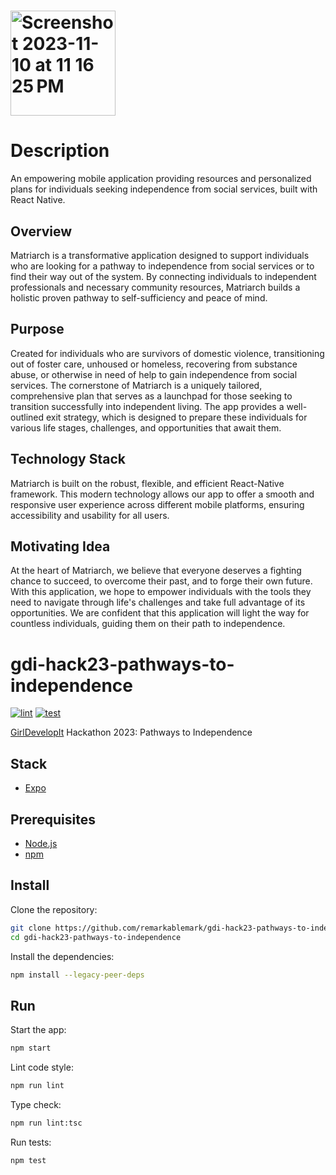# <img width="168" alt="Screenshot 2023-11-10 at 11 16 25 PM" src="https://github.com/remarkablemark/gdi-hack23-pathways-to-independence/assets/145883353/dfd468a5-9940-48fc-b5a9-8eac8465ff5b">

# Description

An empowering mobile application providing resources and personalized plans for individuals seeking independence from social services, built with React Native.

## Overview

Matriarch is a transformative application designed to support individuals who are looking for a pathway to independence from social services or to find their way out of the system. By connecting individuals to independent professionals and necessary community resources, Matriarch builds a holistic proven pathway to self-sufficiency and peace of mind.

## Purpose

Created for individuals who are survivors of domestic violence, transitioning out of foster care, unhoused or homeless, recovering from substance abuse, or otherwise in need of help to gain independence from social services. The cornerstone of Matriarch is a uniquely tailored, comprehensive plan that serves as a launchpad for those seeking to transition successfully into independent living. The app provides a well-outlined exit strategy, which is designed to prepare these individuals for various life stages, challenges, and opportunities that await them.

## Technology Stack

Matriarch is built on the robust, flexible, and efficient React-Native framework. This modern technology allows our app to offer a smooth and responsive user experience across different mobile platforms, ensuring accessibility and usability for all users.

## Motivating Idea

At the heart of Matriarch, we believe that everyone deserves a fighting chance to succeed, to overcome their past, and to forge their own future. With this application, we hope to empower individuals with the tools they need to navigate through life's challenges and take full advantage of its opportunities. We are confident that this application will light the way for countless individuals, guiding them on their path to independence.

# gdi-hack23-pathways-to-independence

[![lint](https://github.com/remarkablemark/gdi-hack23-pathways-to-independence/actions/workflows/lint.yml/badge.svg)](https://github.com/remarkablemark/gdi-hack23-pathways-to-independence/actions/workflows/lint.yml)
[![test](https://github.com/remarkablemark/gdi-hack23-pathways-to-independence/actions/workflows/test.yml/badge.svg)](https://github.com/remarkablemark/gdi-hack23-pathways-to-independence/actions/workflows/test.yml)

[GirlDevelopIt](https://girldevelopit.com/) Hackathon 2023: Pathways to Independence

## Stack

- [Expo](https://expo.dev/)

## Prerequisites

- [Node.js](https://nodejs.org/)
- [npm](https://docs.npmjs.com/downloading-and-installing-node-js-and-npm)

## Install

Clone the repository:

```sh
git clone https://github.com/remarkablemark/gdi-hack23-pathways-to-independence.git
cd gdi-hack23-pathways-to-independence
```

Install the dependencies:

```sh
npm install --legacy-peer-deps
```

## Run

Start the app:

```sh
npm start
```

Lint code style:

```sh
npm run lint
```

Type check:

```sh
npm run lint:tsc
```

Run tests:

```sh
npm test
```
